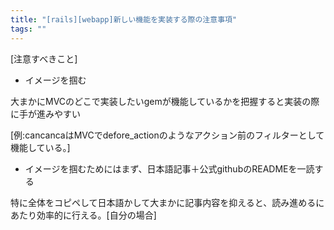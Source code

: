 ```yaml
---
title: "[rails][webapp]新しい機能を実装する際の注意事項"
tags: ""
---
```


[注意すべきこと]

-   イメージを掴む

大まかにMVCのどこで実装したいgemが機能しているかを把握すると実装の際に手が進みやすい

[例:cancancaはMVCでdefore_actionのようなアクション前のフィルターとして機能している。]

-   イメージを掴むためにはまず、日本語記事＋公式githubのREADMEを一読する

特に全体をコピペして日本語かして大まかに記事内容を抑えると、読み進めるにあたり効率的に行える。[自分の場合]
